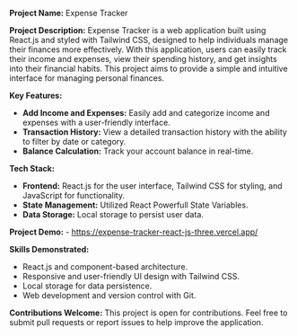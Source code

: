 **Project Name:** Expense Tracker

**Project Description:**
Expense Tracker is a web application built using React.js and styled with Tailwind CSS, designed to help individuals manage their finances more effectively. With this application, users can easily track their income and expenses, view their spending history, and get insights into their financial habits. This project aims to provide a simple and intuitive interface for managing personal finances.

**Key Features:**
- **Add Income and Expenses:** Easily add and categorize income and expenses with a user-friendly interface.
- **Transaction History:** View a detailed transaction history with the ability to filter by date or category.
- **Balance Calculation:** Track your account balance in real-time.

**Tech Stack:**
- **Frontend:** React.js for the user interface, Tailwind CSS for styling, and JavaScript for functionality.
- **State Management:** Utilized React Powerfull State Variables.
- **Data Storage:** Local storage to persist user data.

**Project Demo:** - https://expense-tracker-react-js-three.vercel.app/

**Skills Demonstrated:**
- React.js and component-based architecture.
- Responsive and user-friendly UI design with Tailwind CSS.
- Local storage for data persistence.
- Web development and version control with Git.

**Contributions Welcome:** This project is open for contributions. Feel free to submit pull requests or report issues to help improve the application.
